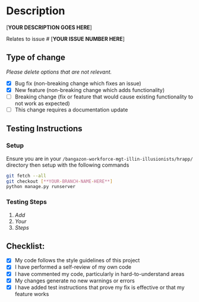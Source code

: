 # Description
[**YOUR DESCRIPTION GOES HERE**]

Relates to issue # [**YOUR ISSUE NUMBER HERE**]

## Type of change

_Please delete options that are not relevant._

- [x] Bug fix (non-breaking change which fixes an issue)
- [x] New feature (non-breaking change which adds functionality)
- [ ] Breaking change (fix or feature that would cause existing functionality to not work as expected)
- [ ] This change requires a documentation update

## Testing Instructions

### Setup 

Ensure you are in your `/bangazon-workforce-mgt-illin-illusionists/hrapp/` directory then setup with the following commands

```bash
git fetch --all
git checkout [**YOUR-BRANCH-NAME-HERE**]
python manage.py runserver
```

### Testing Steps
1. _Add_
2. _Your_
3. _Steps_ 


## Checklist:

- [x] My code follows the style guidelines of this project
- [x] I have performed a self-review of my own code
- [x] I have commented my code, particularly in hard-to-understand areas
- [x] My changes generate no new warnings or errors
- [x] I have added test instructions that prove my fix is effective or that my feature works
